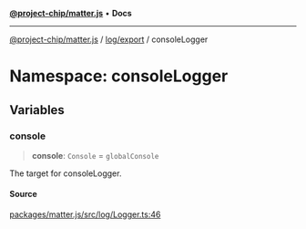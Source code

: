 [**@project-chip/matter.js**](../../../../README.md) • **Docs**

***

[@project-chip/matter.js](../../../../modules.md) / [log/export](../../README.md) / consoleLogger

# Namespace: consoleLogger

## Variables

### console

> **console**: `Console` = `globalConsole`

The target for consoleLogger.

#### Source

[packages/matter.js/src/log/Logger.ts:46](https://github.com/project-chip/matter.js/blob/7a8cbb56b87d4ccf34bec5a9a95ab40a1711324f/packages/matter.js/src/log/Logger.ts#L46)
